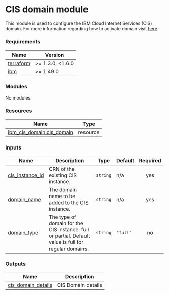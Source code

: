 # CIS domain module

This module is used to configure the IBM Cloud Internet Services (CIS) domain. For more information regarding how to activate domain visit [here](https://github.com/terraform-ibm-modules/terraform-ibm-cis/tree/main/docs/README.md).


<!-- BEGINNING OF PRE-COMMIT-TERRAFORM DOCS HOOK -->
### Requirements

| Name | Version |
|------|---------|
| <a name="requirement_terraform"></a> [terraform](#requirement\_terraform) | >= 1.3.0, <1.6.0 |
| <a name="requirement_ibm"></a> [ibm](#requirement\_ibm) | >= 1.49.0 |

### Modules

No modules.

### Resources

| Name | Type |
|------|------|
| [ibm_cis_domain.cis_domain](https://registry.terraform.io/providers/IBM-Cloud/ibm/latest/docs/resources/cis_domain) | resource |

### Inputs

| Name | Description | Type | Default | Required |
|------|-------------|------|---------|:--------:|
| <a name="input_cis_instance_id"></a> [cis\_instance\_id](#input\_cis\_instance\_id) | CRN of the existing CIS instance. | `string` | n/a | yes |
| <a name="input_domain_name"></a> [domain\_name](#input\_domain\_name) | The domain name to be added to the CIS instance. | `string` | n/a | yes |
| <a name="input_domain_type"></a> [domain\_type](#input\_domain\_type) | The type of domain for the CIS instance: full or partial. Default value is full for regular domains. | `string` | `"full"` | no |

### Outputs

| Name | Description |
|------|-------------|
| <a name="output_cis_domain_details"></a> [cis\_domain\_details](#output\_cis\_domain\_details) | CIS Domain details |
<!-- END OF PRE-COMMIT-TERRAFORM DOCS HOOK -->
